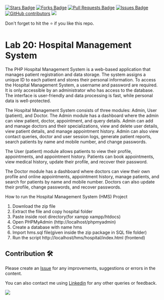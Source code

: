 <a href="https://github.com/drshahizan/learn-php/stargazers"><img src="https://img.shields.io/github/stars/drshahizan/learn-php" alt="Stars Badge"/></a>
<a href="https://github.com/drshahizan/learn-php/network/members"><img src="https://img.shields.io/github/forks/drshahizan/learn-php" alt="Forks Badge"/></a>
<a href="https://github.com/drshahizan/learn-php/pulls"><img src="https://img.shields.io/github/issues-pr/drshahizan/learn-php" alt="Pull Requests Badge"/></a>
<a href="https://github.com/drshahizan/learn-php/issues"><img src="https://img.shields.io/github/issues/drshahizan/learn-php" alt="Issues Badge"/></a>
<a href="https://github.com/drshahizan/learn-php/graphs/contributors"><img alt="GitHub contributors" src="https://img.shields.io/github/contributors/drshahizan/learn-php?color=2b9348"></a>
![](https://visitor-badge.glitch.me/badge?page_id=drshahizan/learn-php)

Don't forget to hit the :star: if you like this repo.

# Lab 20: Hospital Management System

The PHP Hospital Management System is a web-based application that manages patient registration and data storage. The system assigns a unique ID to each patient and stores their personal information. To access the Hospital Management System, a username and password are required. It is only accessible by an administrator who has access to the database. The interface is user-friendly and data processing is fast, while personal data is well-protected.

The Hospital Management System consists of three modules: Admin, User (patient), and Doctor. The Admin module has a dashboard where the admin can view patient, doctor, appointment, and query details. Admin can add and manage doctors and their specializations, view and delete user details, view patient details, and manage appointment history. Admin can also view contact queries, doctor and user session logs, generate patient reports, search patients by name and mobile number, and change passwords.

The User (patient) module allows patients to view their profile, appointments, and appointment history. Patients can book appointments, view medical history, update their profile, and recover their password.

The Doctor module has a dashboard where doctors can view their own profile and online appointments, appointment history, manage patients, and search for patients by name and mobile number. Doctors can also update their profile, change passwords, and recover passwords.

How to run the Hospital Management System (HMS) Project
1.  Download the zip file
2. Extract the file and copy hospital folder
3. Paste inside root directory(for xampp xampp/htdocs)
4. Open PHPMyAdmin (http://localhost/phpmyadmin)
5. Create a database with name hms
6. Import hms.sql file(given inside the zip package in SQL file folder)
7. Run the script http://localhost/hms/hospital/index.html (frontend)

## Contribution 🛠️
Please create an [Issue](https://github.com/drshahizan/learn-php/issues) for any improvements, suggestions or errors in the content.

You can also contact me using [Linkedin](https://www.linkedin.com/in/drshahizan/) for any other queries or feedback.

![](https://komarev.com/ghpvc/?username=drshahizan&label=Views&color=0e75b6&style=flat)

